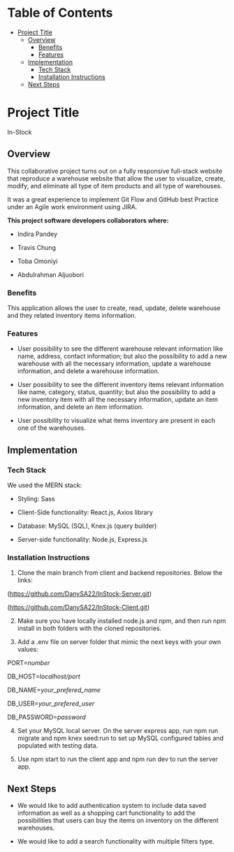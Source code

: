 # Table of Contents
+ [Project Title](#project-title)
   + [Overview](#overview)
      + [Benefits](#benefits)
      + [Features](#features)
   + [Implementation](#implementation)
      + [Tech Stack](#tech-stack) 
      + [Installation Instructions](#installation-instructions) 
   + [Next Steps](#next-steps)


# Project Title

In-Stock

## Overview

This collaborative project turns out on a fully responsive full-stack website that reproduce a warehouse website that allow the user to visualize, create, modify, and eliminate all type of item products and all type of warehouses.

It was a great experience to implement Git Flow and GitHub best Practice under an Agile work environment using JIRA.

**This project software developers collaborators where:**

+ Indira Pandey

+ Travis Chung

+ Toba Omoniyi

+ Abdulrahman Aljuobori

### Benefits

This application allows the user to create, read, update, delete warehouse and they related inventory items information.


### Features 

+  User possibility to see the different warehouse relevant information like name, address, contact information; but also the possibility to add a new warehouse with all the necessary information, update a warehouse information, and delete a warehouse information.


+ User possibility to see the different inventory items relevant information like name, category, status, quantity; but also the possibility to add a new inventory item with all the necessary information, update an item information, and delete an item information.

+ User possibility to visualize what items inventory are present in each one of the warehouses.


## Implementation

### Tech Stack

We used the MERN stack:

+ Styling: Sass 

+ Client-Side functionality: React.js, Axios library  

+ Database: MySQL (SQL), Knex.js (query builder)

+ Server-side functionality:  Node.js, Express.js  


### Installation Instructions

1. Clone the main branch from client and backend repositories. Below the links:

(https://github.com/DanySA22/InStock-Server.git)

(https://github.com/DanySA22/InStock-Client.git)

2. Make sure you have locally installed node.js and npm, and then run npm install in both folders with the cloned repositories.

3. Add a .env file on server folder that mimic the next keys with your own values:

PORT=*number*

DB_HOST=*localhost/port*

DB_NAME=*your_prefered_name*

DB_USER=*your_prefered_user*

DB_PASSWORD=*password*

4. Set your MySQL local server. On the server express app, run npm run migrate and npm knex seed:run to set up MySQL configured tables and populated with testing data.

5. Use npm start to run the client app and npm run dev to run the server app.



## Next Steps

+ We would like to add authentication system to include data saved information as well as a shopping cart functionality to add the possibilities that users can buy the items on inventory on the different warehouses.

+ We would like to add a search functionality with multiple filters type.